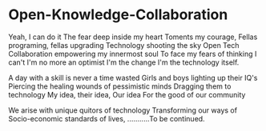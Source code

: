 # Open-Knowledge-Collaboration

Yeah, I can do it
The fear deep inside my heart
Toments my courage,
Fellas programing, fellas upgrading
Technology shooting the sky
Open Tech Collaboration empowering my innermost soul
To face my fears of thinking I can't
I'm no more an optimist
I'm the change
I'm the technology itself.

A day with a skill is never a time wasted
Girls and boys lighting up their IQ's 
Piercing the healing wounds of pessimistic minds
Dragging them to technology
My idea, their idea, Our idea
For the good of our community

We arise with unique quitors of technology
Transforming our ways of Socio-economic standards of lives,
...........To be continued.
